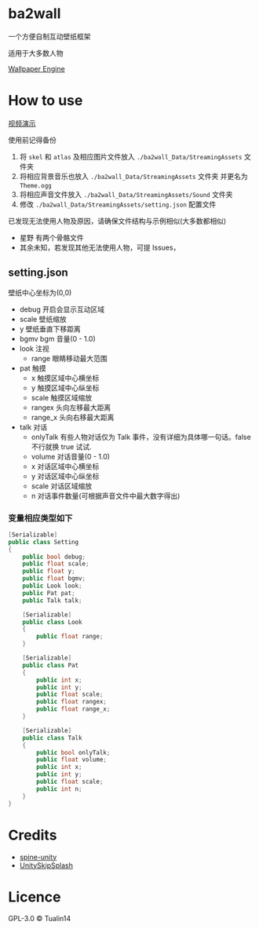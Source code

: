 # ba2wall

一个方便自制互动壁纸框架

适用于大多数人物

[Wallpaper Engine](https://steamcommunity.com/sharedfiles/filedetails/?id=2879635700)

# How to use

[视频演示](https://www.bilibili.com/video/BV1yR4y1Q7bf)

使用前记得备份

1. 将 `skel` 和 `atlas` 及相应图片文件放入 `./ba2wall_Data/StreamingAssets` 文件夹
2. 将相应背景音乐也放入 `./ba2wall_Data/StreamingAssets` 文件夹 并更名为 `Theme.ogg`
3. 将相应声音文件放入 `./ba2wall_Data/StreamingAssets/Sound` 文件夹
4. 修改 `./ba2wall_Data/StreamingAssets/setting.json` 配置文件

已发现无法使用人物及原因，请确保文件结构与示例相似(大多数都相似)

- 星野 有两个骨骼文件
- 其余未知，若发现其他无法使用人物，可提 Issues，

## setting.json

壁纸中心坐标为(0,0)

- debug 开启会显示互动区域
- scale 壁纸缩放
- y 壁纸垂直下移距离
- bgmv bgm 音量(0 - 1.0)
- look 注视
  - range 眼睛移动最大范围
- pat 触摸
  - x 触摸区域中心横坐标
  - y 触摸区域中心纵坐标
  - scale 触摸区域缩放
  - rangex 头向左移最大距离
  - range_x 头向右移最大距离
- talk 对话
  - onlyTalk 有些人物对话仅为 Talk 事件，没有详细为具体哪一句话。false 不行就换 true 试试.
  - volume 对话音量(0 - 1.0)
  - x 对话区域中心横坐标
  - y 对话区域中心纵坐标
  - scale 对话区域缩放
  - n 对话事件数量(可根据声音文件中最大数字得出)

### 变量相应类型如下

```csharp
[Serializable]
public class Setting
{
    public bool debug;
    public float scale;
    public float y;
    public float bgmv;
    public Look look;
    public Pat pat;
    public Talk talk;

    [Serializable]
    public class Look
    {
        public float range;
    }

    [Serializable]
    public class Pat
    {
        public int x;
        public int y;
        public float scale;
        public float rangex;
        public float range_x;
    }

    [Serializable]
    public class Talk
    {
        public bool onlyTalk;
        public float volume;
        public int x;
        public int y;
        public float scale;
        public int n;
    }
}
```

# Credits

- [spine-unity](http://zh.esotericsoftware.com/spine-unity)
- [UnitySkipSplash](https://github.com/psygames/UnitySkipSplash)

# Licence

GPL-3.0 © Tualin14
